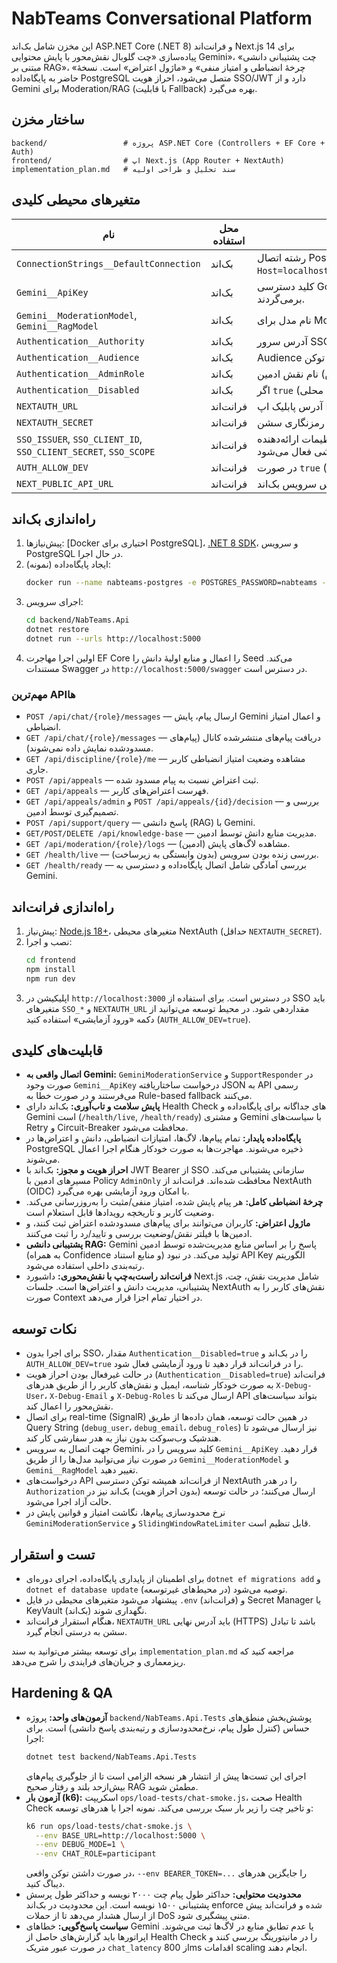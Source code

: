 # NabTeams Conversational Platform

این مخزن شامل بک‌اند ASP.NET Core (.NET 8) و فرانت‌اند Next.js 14 برای پیاده‌سازی «چت گلوبال نقش‌محور با پایش محتوایی Gemini»، «چت پشتیبانی دانشی مبتنی بر RAG»، «چرخهٔ انضباطی و امتیاز منفی» و «ماژول اعتراض» است. نسخهٔ حاضر به پایگاه‌داده PostgreSQL متصل می‌شود، احراز هویت SSO/JWT دارد و از Gemini برای Moderation/RAG (با قابلیت Fallback) بهره می‌گیرد.

## ساختار مخزن

```
backend/                 # پروژه ASP.NET Core (Controllers + EF Core + Auth)
frontend/                # اپ Next.js (App Router + NextAuth)
implementation_plan.md   # سند تحلیل و طراحی اولیه
```

## متغیرهای محیطی کلیدی

| نام | محل استفاده | توضیح |
| --- | --- | --- |
| `ConnectionStrings__DefaultConnection` | بک‌اند | رشته اتصال PostgreSQL (پیش‌فرض: `Host=localhost;Port=5432;Database=nabteams;Username=nabteams;Password=nabteams`) |
| `Gemini__ApiKey` | بک‌اند | کلید دسترسی Google Gemini. در صورت خالی بودن، سرویس‌ها به حالت Rule-based برمی‌گردند. |
| `Gemini__ModerationModel`, `Gemini__RagModel` | بک‌اند | نام مدل برای Moderation/RAG. پیش‌فرض: `gemini-1.5-pro`. |
| `Authentication__Authority` | بک‌اند | آدرس سرور SSO/OIDC. |
| `Authentication__Audience` | بک‌اند | Audience توکن JWT. |
| `Authentication__AdminRole` | بک‌اند | نام نقش ادمین (پیش‌فرض `admin`). |
| `Authentication__Disabled` | بک‌اند | اگر `true` باشد، احراز هویت غیرفعال می‌شود (برای توسعه محلی). |
| `NEXTAUTH_URL` | فرانت‌اند | آدرس پابلیک اپ Next.js (مثلاً `http://localhost:3000`). |
| `NEXTAUTH_SECRET` | فرانت‌اند | کلید رمزنگاری سشن NextAuth. |
| `SSO_ISSUER`, `SSO_CLIENT_ID`, `SSO_CLIENT_SECRET`, `SSO_SCOPE` | فرانت‌اند | تنظیمات ارائه‌دهنده OIDC برای NextAuth. اگر مقداردهی نشود و `AUTH_ALLOW_DEV=true` باشد، ورود آزمایشی فعال می‌شود. |
| `AUTH_ALLOW_DEV` | فرانت‌اند | در صورت `true` (پیش‌فرض)، Provider ورود آزمایشی (Credentials) فعال می‌شود. |
| `NEXT_PUBLIC_API_URL` | فرانت‌اند | آدرس سرویس بک‌اند (پیش‌فرض `http://localhost:5000`). |

## راه‌اندازی بک‌اند

1. پیش‌نیازها: [Docker اختیاری برای PostgreSQL]، [.NET 8 SDK](https://dotnet.microsoft.com/download)، و سرویس PostgreSQL در حال اجرا.
2. ایجاد پایگاه‌داده (نمونه):
   ```bash
   docker run --name nabteams-postgres -e POSTGRES_PASSWORD=nabteams -e POSTGRES_USER=nabteams -e POSTGRES_DB=nabteams -p 5432:5432 -d postgres:15
   ```
3. اجرای سرویس:
   ```bash
   cd backend/NabTeams.Api
   dotnet restore
   dotnet run --urls http://localhost:5000
   ```
4. اولین اجرا مهاجرت EF Core را اعمال و منابع اولیهٔ دانش را Seed می‌کند. مستندات Swagger در `http://localhost:5000/swagger` در دسترس است.

### مهم‌ترین APIها

- `POST /api/chat/{role}/messages` — ارسال پیام، پایش Gemini و اعمال امتیاز انضباطی.
- `GET /api/chat/{role}/messages` — دریافت پیام‌های منتشرشده کانال (پیام‌های مسدود‌شده نمایش داده نمی‌شوند).
- `GET /api/discipline/{role}/me` — مشاهده وضعیت امتیاز انضباطی کاربر جاری.
- `POST /api/appeals` — ثبت اعتراض نسبت به پیام مسدود شده.
- `GET /api/appeals` — فهرست اعتراض‌های کاربر.
- `GET /api/appeals/admin` و `POST /api/appeals/{id}/decision` — بررسی و تصمیم‌گیری توسط ادمین.
- `POST /api/support/query` — پاسخ دانشی (RAG) با Gemini.
- `GET/POST/DELETE /api/knowledge-base` — مدیریت منابع دانش توسط ادمین.
- `GET /api/moderation/{role}/logs` — مشاهده لاگ‌های پایش (ادمین).
- `GET /health/live` — بررسی زنده بودن سرویس (بدون وابستگی به زیرساخت).
- `GET /health/ready` — بررسی آمادگی شامل اتصال پایگاه‌داده و دسترسی به Gemini.

## راه‌اندازی فرانت‌اند

1. پیش‌نیاز: [Node.js 18+](https://nodejs.org/)، متغیرهای محیطی NextAuth (حداقل `NEXTAUTH_SECRET`).
2. نصب و اجرا:
   ```bash
   cd frontend
   npm install
   npm run dev
   ```
3. اپلیکیشن در `http://localhost:3000` در دسترس است. برای استفاده از SSO باید متغیرهای `SSO_*` و `NEXTAUTH_URL` مقداردهی شود. در محیط توسعه می‌توانید از دکمه «ورود آزمایشی» استفاده کنید (`AUTH_ALLOW_DEV=true`).

## قابلیت‌های کلیدی

- **اتصال واقعی به Gemini:** `GeminiModerationService` و `SupportResponder` در صورت وجود `Gemini__ApiKey` درخواست ساختار‌یافته JSON به API رسمی می‌فرستند و در صورت خطا به Rule-based fallback می‌کنند.
- **پایش سلامت و تاب‌آوری:** بک‌اند دارای Health Check های جداگانه برای پایگاه‌داده و Gemini است (`/health/live`, `/health/ready`) و مشتری Gemini با سیاست‌های Retry و Circuit-Breaker محافظت می‌شود.
- **پایگاه‌داده پایدار:** تمام پیام‌ها، لاگ‌ها، امتیازات انضباطی، دانش و اعتراض‌ها در PostgreSQL ذخیره می‌شوند. مهاجرت‌ها به صورت خودکار هنگام اجرا اعمال می‌شوند.
- **احراز هویت و مجوز:** بک‌اند با JWT Bearer از SSO سازمانی پشتیبانی می‌کند. مسیرهای ادمین با Policy `AdminOnly` محافظت شده‌اند. فرانت‌اند از NextAuth (OIDC) با امکان ورود آزمایشی بهره می‌گیرد.
- **چرخهٔ انضباطی کامل:** هر پیام پایش شده، امتیاز منفی/مثبت را به‌روزرسانی می‌کند. وضعیت کاربر و تاریخچه رویدادها قابل استعلام است.
- **ماژول اعتراض:** کاربران می‌توانند برای پیام‌های مسدود‌شده اعتراض ثبت کنند، و ادمین‌ها با فیلتر نقش/وضعیت بررسی و تایید/رد را ثبت می‌کنند.
- **پشتیبانی دانشی RAG:** Gemini پاسخ را بر اساس منابع مدیریت‌شده توسط ادمین (به همراه Confidence و منابع استناد) تولید می‌کند. در نبود API Key الگوریتم رتبه‌بندی داخلی استفاده می‌شود.
- **فرانت‌اند راست‌به‌چپ با نقش‌محوری:** داشبورد Next.js شامل مدیریت نقش، چت، پشتیبانی، مدیریت دانش و اعتراض‌ها است. جلسات NextAuth نقش‌های کاربر را به صورت Context در اختیار تمام اجزا قرار می‌دهد.

## نکات توسعه

- برای اجرا بدون SSO، مقدار `Authentication__Disabled=true` را در بک‌اند و `AUTH_ALLOW_DEV=true` را در فرانت‌اند قرار دهید تا ورود آزمایشی فعال شود.
- در حالت غیرفعال بودن احراز هویت (`Authentication__Disabled=true`) فرانت‌اند به صورت خودکار شناسه، ایمیل و نقش‌های کاربر را از طریق هدرهای `X-Debug-User`، `X-Debug-Email` و `X-Debug-Roles` ارسال می‌کند تا API بتواند سیاست‌های نقش‌محور را اعمال کند.
- برای اتصال real-time (SignalR) در همین حالت توسعه، همان داده‌ها از طریق Query String (`debug_user`، `debug_email`، `debug_roles`) نیز ارسال می‌شود تا هندشیک وب‌سوکت بدون نیاز به هدر سفارشی کار کند.
- جهت اتصال به سرویس Gemini، کلید سرویس را در `Gemini__ApiKey` قرار دهید. در صورت نیاز می‌توانید مدل‌ها را از طریق `Gemini__ModerationModel` و `Gemini__RagModel` تغییر دهید.
- درخواست‌های API از فرانت‌اند همیشه توکن دسترسی NextAuth را در هدر `Authorization` ارسال می‌کنند؛ در حالت توسعه (بدون احراز هویت) بک‌اند نیز در حالت آزاد اجرا می‌شود.
- نرخ محدودسازی پیام‌ها، نگاشت امتیاز و قوانین پایش در `GeminiModerationService` و `SlidingWindowRateLimiter` قابل تنظیم است.

## تست و استقرار

- برای اطمینان از پایداری پایگاه‌داده، اجرای دوره‌ای `dotnet ef migrations add` و `dotnet ef database update` (در محیط‌های غیرتوسعه) توصیه می‌شود.
- پیشنهاد می‌شود متغیرهای محیطی در فایل `.env` (فرانت‌اند) و Secret Manager یا KeyVault (بک‌اند) نگهداری شوند.
- هنگام استقرار فرانت‌اند، `NEXTAUTH_URL` باید آدرس نهایی (HTTPS) باشد تا تبادل سشن به درستی انجام گیرد.

برای توسعه بیشتر می‌توانید به سند `implementation_plan.md` مراجعه کنید که ریزمعماری و جریان‌های فرایندی را شرح می‌دهد.

## Hardening & QA

- **آزمون‌های واحد:** پروژه `backend/NabTeams.Api.Tests` پوشش‌بخش منطق‌های حساس (کنترل طول پیام، نرخ‌محدودسازی و رتبه‌بندی پاسخ دانشی) است. برای اجرا:
  ```bash
  dotnet test backend/NabTeams.Api.Tests
  ```
  اجرای این تست‌ها پیش از انتشار هر نسخه الزامی است تا از جلوگیری پیام‌های بیش‌ازحد بلند و رفتار صحیح RAG مطمئن شوید.
- **آزمون بار (k6):** اسکریپت `ops/load-tests/chat-smoke.js`، صحت Health Check و تاخیر چت را زیر بار سبک بررسی می‌کند. نمونه اجرا با هدرهای توسعه:
  ```bash
  k6 run ops/load-tests/chat-smoke.js \
    --env BASE_URL=http://localhost:5000 \
    --env DEBUG_MODE=1 \
    --env CHAT_ROLE=participant
  ```
  در صورت داشتن توکن واقعی، `--env BEARER_TOKEN=...` را جایگزین هدرهای دیباگ کنید.
- **محدودیت محتوایی:** حداکثر طول پیام چت ۲۰۰۰ نویسه و حداکثر طول پرسش پشتیبانی ۱۵۰۰ نویسه است. این محدودیت در بک‌اند enforce شده و فرانت‌اند پیش از ارسال هشدار می‌دهد تا از حملات DoS متنی پیشگیری شود.
- **سیاست پاسخ‌گویی:** خطاهای Gemini یا عدم تطابق منابع در لاگ‌ها ثبت می‌شوند. اپراتورها باید گزارش‌های حاصل از Health Check را در مانیتورینگ بررسی کنند و در صورت عبور متریک `chat_latency` از 800ms اقدامات scaling انجام دهند.

